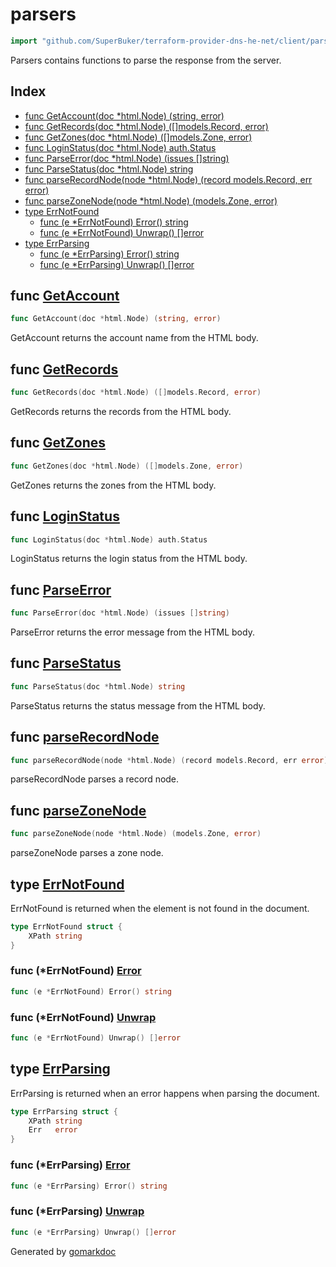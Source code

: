 <!-- Code generated by gomarkdoc. DO NOT EDIT -->

# parsers

```go
import "github.com/SuperBuker/terraform-provider-dns-he-net/client/parsers"
```

Parsers contains functions to parse the response from the server.

## Index

- [func GetAccount(doc *html.Node) (string, error)](<#func-getaccount>)
- [func GetRecords(doc *html.Node) ([]models.Record, error)](<#func-getrecords>)
- [func GetZones(doc *html.Node) ([]models.Zone, error)](<#func-getzones>)
- [func LoginStatus(doc *html.Node) auth.Status](<#func-loginstatus>)
- [func ParseError(doc *html.Node) (issues []string)](<#func-parseerror>)
- [func ParseStatus(doc *html.Node) string](<#func-parsestatus>)
- [func parseRecordNode(node *html.Node) (record models.Record, err error)](<#func-parserecordnode>)
- [func parseZoneNode(node *html.Node) (models.Zone, error)](<#func-parsezonenode>)
- [type ErrNotFound](<#type-errnotfound>)
  - [func (e *ErrNotFound) Error() string](<#func-errnotfound-error>)
  - [func (e *ErrNotFound) Unwrap() []error](<#func-errnotfound-unwrap>)
- [type ErrParsing](<#type-errparsing>)
  - [func (e *ErrParsing) Error() string](<#func-errparsing-error>)
  - [func (e *ErrParsing) Unwrap() []error](<#func-errparsing-unwrap>)


## func [GetAccount](<https://github.com/SuperBuker/terraform-provider-dns-he-net/tree/master/common/client/parsers/blob/master/client/parsers/account.go#L9>)

```go
func GetAccount(doc *html.Node) (string, error)
```

GetAccount returns the account name from the HTML body.

## func [GetRecords](<https://github.com/SuperBuker/terraform-provider-dns-he-net/tree/master/common/client/parsers/blob/master/client/parsers/records.go#L179>)

```go
func GetRecords(doc *html.Node) ([]models.Record, error)
```

GetRecords returns the records from the HTML body.

## func [GetZones](<https://github.com/SuperBuker/terraform-provider-dns-he-net/tree/master/common/client/parsers/blob/master/client/parsers/zones.go#L30>)

```go
func GetZones(doc *html.Node) ([]models.Zone, error)
```

GetZones returns the zones from the HTML body.

## func [LoginStatus](<https://github.com/SuperBuker/terraform-provider-dns-he-net/tree/master/common/client/parsers/blob/master/client/parsers/auth.go#L11>)

```go
func LoginStatus(doc *html.Node) auth.Status
```

LoginStatus returns the login status from the HTML body.

## func [ParseError](<https://github.com/SuperBuker/terraform-provider-dns-he-net/tree/master/common/client/parsers/blob/master/client/parsers/error.go#L11>)

```go
func ParseError(doc *html.Node) (issues []string)
```

ParseError returns the error message from the HTML body.

## func [ParseStatus](<https://github.com/SuperBuker/terraform-provider-dns-he-net/tree/master/common/client/parsers/blob/master/client/parsers/status.go#L11>)

```go
func ParseStatus(doc *html.Node) string
```

ParseStatus returns the status message from the HTML body.

## func [parseRecordNode](<https://github.com/SuperBuker/terraform-provider-dns-he-net/tree/master/common/client/parsers/blob/master/client/parsers/records.go#L15>)

```go
func parseRecordNode(node *html.Node) (record models.Record, err error)
```

parseRecordNode parses a record node.

## func [parseZoneNode](<https://github.com/SuperBuker/terraform-provider-dns-he-net/tree/master/common/client/parsers/blob/master/client/parsers/zones.go#L13>)

```go
func parseZoneNode(node *html.Node) (models.Zone, error)
```

parseZoneNode parses a zone node.

## type [ErrNotFound](<https://github.com/SuperBuker/terraform-provider-dns-he-net/tree/master/common/client/parsers/blob/master/client/parsers/errors.go#L9-L11>)

ErrNotFound is returned when the element is not found in the document.

```go
type ErrNotFound struct {
    XPath string
}
```

### func \(\*ErrNotFound\) [Error](<https://github.com/SuperBuker/terraform-provider-dns-he-net/tree/master/common/client/parsers/blob/master/client/parsers/errors.go#L13>)

```go
func (e *ErrNotFound) Error() string
```

### func \(\*ErrNotFound\) [Unwrap](<https://github.com/SuperBuker/terraform-provider-dns-he-net/tree/master/common/client/parsers/blob/master/client/parsers/errors.go#L17>)

```go
func (e *ErrNotFound) Unwrap() []error
```

## type [ErrParsing](<https://github.com/SuperBuker/terraform-provider-dns-he-net/tree/master/common/client/parsers/blob/master/client/parsers/errors.go#L24-L27>)

ErrParsing is returned when an error happens when parsing the document.

```go
type ErrParsing struct {
    XPath string
    Err   error
}
```

### func \(\*ErrParsing\) [Error](<https://github.com/SuperBuker/terraform-provider-dns-he-net/tree/master/common/client/parsers/blob/master/client/parsers/errors.go#L29>)

```go
func (e *ErrParsing) Error() string
```

### func \(\*ErrParsing\) [Unwrap](<https://github.com/SuperBuker/terraform-provider-dns-he-net/tree/master/common/client/parsers/blob/master/client/parsers/errors.go#L33>)

```go
func (e *ErrParsing) Unwrap() []error
```



Generated by [gomarkdoc](<https://github.com/princjef/gomarkdoc>)
